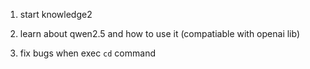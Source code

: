 1. start knowledge2

2. learn about qwen2.5 and how to use it (compatiable with openai lib)

3. fix bugs when exec `cd` command
